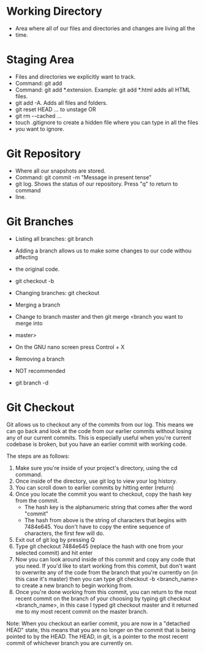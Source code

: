# Working Directory
- Area where all of our files and directories and changes are living all the
- time.

# Staging Area
- Files and directories we explicitly want to track.
- Command: git add <file>
- Command: git add *.extension. Example: git add *.html adds all HTML files.
- git add -A. Adds all files and folders.
- git reset HEAD <file>... to unstage OR
- git rm --cached <file>...
- touch .gitignore to create a hidden file where you can type in all the files
- you want to ignore.

# Git Repository
- Where all our snapshots are stored.
- Command: git commit -m "Message in present tense"
- git log. Shows the status of our repository. Press "q" to return to command
- line.

# Git Branches
- Listing all branches: git branch

- Adding a branch allows us to make some changes to our code withou affecting
- the original code.
- git checkout -b <name of the new branch>

- Changing branches: git checkout <branch>

- Merging a branch
- Change to branch master and then git merge <branch you want to merge into
- master>
- On the GNU nano screen press Control + X

- Removing a branch
- NOT recommended
- git branch -d <branch>

# Git Checkout
Git allows us to checkout any of the commits from our log. This means we can go
back and look at the code from our earlier commits without losing any of our
current commits. This is especially useful when you're current codebase is
broken, but you have an earlier commit with working code.

The steps are as follows:

1) Make sure you're inside of your project's directory, using the cd command.
2) Once inside of the directory, use git log to view your log history.
3) You can scroll down to earlier commits by hitting enter (return)
4) Once you locate the commit you want to checkout, copy the hash key from the
commit.
    - The hash key is the alphanumeric string that comes after the word "commit"
    - The hash from above is the string of characters that begins with
    7484e645. You don't have to copy the entire sequence of characters, the
    first few will do.
5) Exit out of git log by pressing Q
6) Type git checkout 7484e645 (replace the hash with one from your selected
commit) and hit enter
7) Now you can look around inside of this commit and copy any code that you
need. If you'd like to start working from this commit, but don't want to
overwrite any of the code from the branch that you're currently on (in this
case it's master) then you can type git checkout -b <branch_name> to create a
new branch to begin working from.
8) Once you're done working from this commit, you can return to the most recent
commit on the branch of your choosing by typing git checkout <branch_name>,
in this case I typed git checkout master and it returned me to my most recent
commit on the master branch.

Note: When you checkout an earlier commit, you are now in a "detached HEAD"
state, this means that you are no longer on the commit that is being pointed to
by the HEAD. The HEAD, in git, is a pointer to the most recent commit of
whichever branch you are currently on.